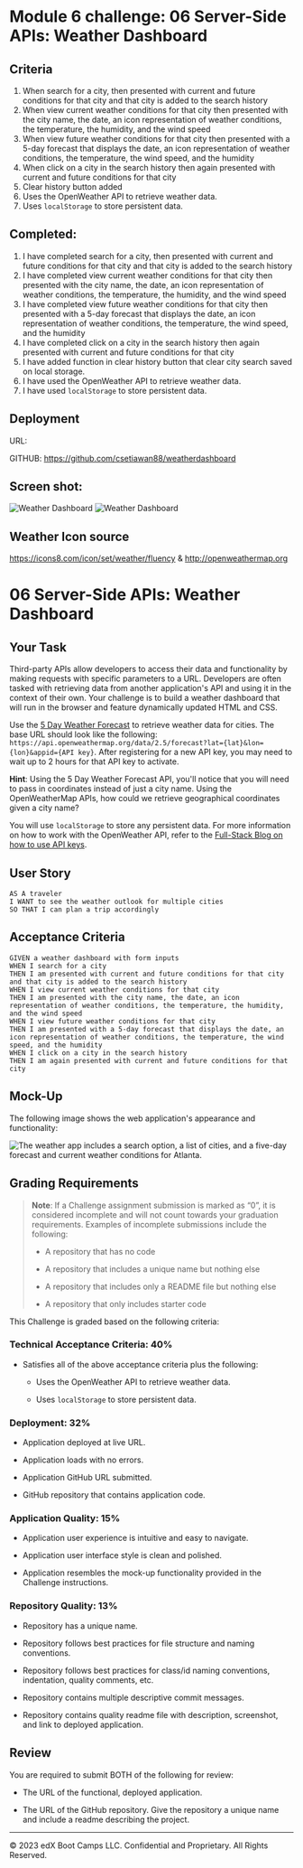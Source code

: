 # Module 6 challenge: 06 Server-Side APIs: Weather Dashboard

## Criteria
1) When search for a city, then presented with current and future conditions for that city and that city is added to the search history
2) When view current weather conditions for that city then presented with the city name, the date, an icon representation of weather conditions, the temperature, the humidity, and the wind speed
3) When view future weather conditions for that city then presented with a 5-day forecast that displays the date, an icon representation of weather conditions, the temperature, the wind speed, and the humidity
4) When click on a city in the search history then again presented with current and future conditions for that city
5) Clear history button added
6) Uses the OpenWeather API to retrieve weather data.
7) Uses `localStorage` to store persistent data.

## Completed:
1) I have completed search for a city, then presented with current and future conditions for that city and that city is added to the search history
2) I have completed view current weather conditions for that city then presented with the city name, the date, an icon representation of weather conditions, the temperature, the humidity, and the wind speed
3) I have completed view future weather conditions for that city then presented with a 5-day forecast that displays the date, an icon representation of weather conditions, the temperature, the wind speed, and the humidity
4) I have completed click on a city in the search history then again presented with current and future conditions for that city
5) I have added function in clear history button that clear city search saved on local storage.
6) I have used the OpenWeather API to retrieve weather data.
7) I have used `localStorage` to store persistent data.

## Deployment
URL: 

       
GITHUB: https://github.com/csetiawan88/weatherdashboard

## Screen shot:
![Weather Dashboard](./Assets/Screenshots.jpg)
![Weather Dashboard](./Assets/Screenshots1.jpg)


## Weather Icon source
https://icons8.com/icon/set/weather/fluency
 & 
http://openweathermap.org




# 06 Server-Side APIs: Weather Dashboard

## Your Task

Third-party APIs allow developers to access their data and functionality by making requests with specific parameters to a URL. Developers are often tasked with retrieving data from another application's API and using it in the context of their own. Your challenge is to build a weather dashboard that will run in the browser and feature dynamically updated HTML and CSS.

Use the [5 Day Weather Forecast](https://openweathermap.org/forecast5) to retrieve weather data for cities. The base URL should look like the following: `https://api.openweathermap.org/data/2.5/forecast?lat={lat}&lon={lon}&appid={API key}`. After registering for a new API key, you may need to wait up to 2 hours for that API key to activate.

**Hint**: Using the 5 Day Weather Forecast API, you'll notice that you will need to pass in coordinates instead of just a city name. Using the OpenWeatherMap APIs, how could we retrieve geographical coordinates given a city name?

You will use `localStorage` to store any persistent data. For more information on how to work with the OpenWeather API, refer to the [Full-Stack Blog on how to use API keys](https://coding-boot-camp.github.io/full-stack/apis/how-to-use-api-keys).

## User Story

```
AS A traveler
I WANT to see the weather outlook for multiple cities
SO THAT I can plan a trip accordingly
```

## Acceptance Criteria

```
GIVEN a weather dashboard with form inputs
WHEN I search for a city
THEN I am presented with current and future conditions for that city and that city is added to the search history
WHEN I view current weather conditions for that city
THEN I am presented with the city name, the date, an icon representation of weather conditions, the temperature, the humidity, and the wind speed
WHEN I view future weather conditions for that city
THEN I am presented with a 5-day forecast that displays the date, an icon representation of weather conditions, the temperature, the wind speed, and the humidity
WHEN I click on a city in the search history
THEN I am again presented with current and future conditions for that city
```

## Mock-Up

The following image shows the web application's appearance and functionality:

![The weather app includes a search option, a list of cities, and a five-day forecast and current weather conditions for Atlanta.](./Assets/06-server-side-apis-homework-demo.png)

## Grading Requirements

> **Note**: If a Challenge assignment submission is marked as “0”, it is considered incomplete and will not count towards your graduation requirements. Examples of incomplete submissions include the following:
>
> * A repository that has no code
>
> * A repository that includes a unique name but nothing else
>
> * A repository that includes only a README file but nothing else
>
> * A repository that only includes starter code

This Challenge is graded based on the following criteria: 

### Technical Acceptance Criteria: 40%

* Satisfies all of the above acceptance criteria plus the following:

    * Uses the OpenWeather API to retrieve weather data.

    * Uses `localStorage` to store persistent data.

### Deployment: 32%

* Application deployed at live URL.

* Application loads with no errors.

* Application GitHub URL submitted.

* GitHub repository that contains application code.

### Application Quality: 15%

* Application user experience is intuitive and easy to navigate.

* Application user interface style is clean and polished.

* Application resembles the mock-up functionality provided in the Challenge instructions.

### Repository Quality: 13%

* Repository has a unique name.

* Repository follows best practices for file structure and naming conventions.

* Repository follows best practices for class/id naming conventions, indentation, quality comments, etc.

* Repository contains multiple descriptive commit messages.

* Repository contains quality readme file with description, screenshot, and link to deployed application.

## Review

You are required to submit BOTH of the following for review:

* The URL of the functional, deployed application.

* The URL of the GitHub repository. Give the repository a unique name and include a readme describing the project.

- - -
© 2023 edX Boot Camps LLC. Confidential and Proprietary. All Rights Reserved.
